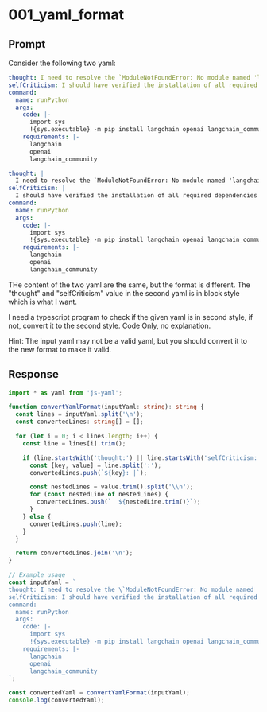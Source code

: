# 001_yaml_format

## Prompt

Consider the following two yaml:

```yaml
thought: I need to resolve the `ModuleNotFoundError: No module named 'langchain_community'` error by ensuring that all necessary dependencies are correctly installed.
selfCriticism: I should have verified the installation of all required dependencies before running the code.
command:
  name: runPython
  args:
    code: |-
      import sys
      !{sys.executable} -m pip install langchain openai langchain_community
    requirements: |-
      langchain
      openai
      langchain_community
```

```yaml
thought: |
  I need to resolve the `ModuleNotFoundError: No module named 'langchain_community'` error by ensuring that all necessary dependencies are correctly installed.
selfCriticism: |
  I should have verified the installation of all required dependencies before running the code.
command:
  name: runPython
  args:
    code: |-
      import sys
      !{sys.executable} -m pip install langchain openai langchain_community
    requirements: |-
      langchain
      openai
      langchain_community
```

THe content of the two yaml are the same, but the format is different. The "thought" and "selfCriticism" value in the second yaml is in block style which is what I want. 

I need a typescript program to check if the given yaml is in second style, if not, convert it to the second style. Code Only, no explanation.

Hint: The input yaml may not be a valid yaml, but you should convert it to the new format to make it valid.

## Response

```typescript
import * as yaml from 'js-yaml';

function convertYamlFormat(inputYaml: string): string {
  const lines = inputYaml.split('\n');
  const convertedLines: string[] = [];

  for (let i = 0; i < lines.length; i++) {
    const line = lines[i].trim();

    if (line.startsWith('thought:') || line.startsWith('selfCriticism:')) {
      const [key, value] = line.split(':');
      convertedLines.push(`${key}: |`);

      const nestedLines = value.trim().split('\\n');
      for (const nestedLine of nestedLines) {
        convertedLines.push(`  ${nestedLine.trim()}`);
      }
    } else {
      convertedLines.push(line);
    }
  }

  return convertedLines.join('\n');
}

// Example usage
const inputYaml = `
thought: I need to resolve the \`ModuleNotFoundError: No module named 'langchain_community'\` error by ensuring that all necessary dependencies are correctly installed.
selfCriticism: I should have verified the installation of all required dependencies before running the code.
command:
  name: runPython
  args:
    code: |-
      import sys
      !{sys.executable} -m pip install langchain openai langchain_community
    requirements: |-
      langchain
      openai
      langchain_community
`;

const convertedYaml = convertYamlFormat(inputYaml);
console.log(convertedYaml);
```

